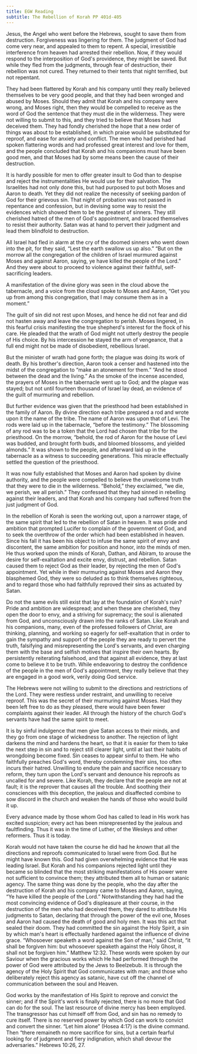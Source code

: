 ```yaml
---
title: EGW Reading
subtitle: The Rebellion of Korah PP 401d-405
---
```


Jesus, the Angel who went before the Hebrews, sought to save them from destruction. Forgiveness was lingering for them. The judgment of God had come very near, and appealed to them to repent. A special, irresistible interference from heaven had arrested their rebellion. Now, if they would respond to the interposition of God's providence, they might be saved. But while they fled from the judgments, through fear of destruction, their rebellion was not cured. They returned to their tents that night terrified, but not repentant.

They had been flattered by Korah and his company until they really believed themselves to be very good people, and that they had been wronged and abused by Moses. Should they admit that Korah and his company were wrong, and Moses right, then they would be compelled to receive as the word of God the sentence that they must die in the wilderness. They were not willing to submit to this, and they tried to believe that Moses had deceived them. They had fondly cherished the hope that a new order of things was about to be established, in which praise would be substituted for reproof, and ease for anxiety and conflict. The men who had perished had spoken flattering words and had professed great interest and love for them, and the people concluded that Korah and his companions must have been good men, and that Moses had by some means been the cause of their destruction.

It is hardly possible for men to offer greater insult to God than to despise and reject the instrumentalities He would use for their salvation. The Israelites had not only done this, but had purposed to put both Moses and Aaron to death. Yet they did not realize the necessity of seeking pardon of God for their grievous sin. That night of probation was not passed in repentance and confession, but in devising some way to resist the evidences which showed them to be the greatest of sinners. They still cherished hatred of the men of God's appointment, and braced themselves to resist their authority. Satan was at hand to pervert their judgment and lead them blindfold to destruction.

All Israel had fled in alarm at the cry of the doomed sinners who went down into the pit, for they said, “Lest the earth swallow us up also.” “But on the morrow all the congregation of the children of Israel murmured against Moses and against Aaron, saying, ye have killed the people of the Lord.” And they were about to proceed to violence against their faithful, self-sacrificing leaders.

A manifestation of the divine glory was seen in the cloud above the tabernacle, and a voice from the cloud spoke to Moses and Aaron, “Get you up from among this congregation, that I may consume them as in a moment.”

The guilt of sin did not rest upon Moses, and hence he did not fear and did not hasten away and leave the congregation to perish. Moses lingered, in this fearful crisis manifesting the true shepherd's interest for the flock of his care. He pleaded that the wrath of God might not utterly destroy the people of His choice. By his intercession he stayed the arm of vengeance, that a full end might not be made of disobedient, rebellious Israel.

But the minister of wrath had gone forth; the plague was doing its work of death. By his brother's direction, Aaron took a censer and hastened into the midst of the congregation to “make an atonement for them.” “And he stood between the dead and the living.” As the smoke of the incense ascended, the prayers of Moses in the tabernacle went up to God; and the plague was stayed; but not until fourteen thousand of Israel lay dead, an evidence of the guilt of murmuring and rebellion.

But further evidence was given that the priesthood had been established in the family of Aaron. By divine direction each tribe prepared a rod and wrote upon it the name of the tribe. The name of Aaron was upon that of Levi. The rods were laid up in the tabernacle, “before the testimony.” The blossoming of any rod was to be a token that the Lord had chosen that tribe for the priesthood. On the morrow, “behold, the rod of Aaron for the house of Levi was budded, and brought forth buds, and bloomed blossoms, and yielded almonds.” It was shown to the people, and afterward laid up in the tabernacle as a witness to succeeding generations. This miracle effectually settled the question of the priesthood.

It was now fully established that Moses and Aaron had spoken by divine authority, and the people were compelled to believe the unwelcome truth that they were to die in the wilderness. “Behold,” they exclaimed, “we die, we perish, we all perish.” They confessed that they had sinned in rebelling against their leaders, and that Korah and his company had suffered from the just judgment of God.

In the rebellion of Korah is seen the working out, upon a narrower stage, of the same spirit that led to the rebellion of Satan in heaven. It was pride and ambition that prompted Lucifer to complain of the government of God, and to seek the overthrow of the order which had been established in heaven. Since his fall it has been his object to infuse the same spirit of envy and discontent, the same ambition for position and honor, into the minds of men. He thus worked upon the minds of Korah, Dathan, and Abiram, to arouse the desire for self-exaltation and excite envy, distrust, and rebellion. Satan caused them to reject God as their leader, by rejecting the men of God's appointment. Yet while in their murmuring against Moses and Aaron they blasphemed God, they were so deluded as to think themselves righteous, and to regard those who had faithfully reproved their sins as actuated by Satan.

Do not the same evils still exist that lay at the foundation of Korah's ruin? Pride and ambition are widespread; and when these are cherished, they open the door to envy, and a striving for supremacy; the soul is alienated from God, and unconsciously drawn into the ranks of Satan. Like Korah and his companions, many, even of the professed followers of Christ, are thinking, planning, and working so eagerly for self-exaltation that in order to gain the sympathy and support of the people they are ready to pervert the truth, falsifying and misrepresenting the Lord's servants, and even charging them with the base and selfish motives that inspire their own hearts. By persistently reiterating falsehood, and that against all evidence, they at last come to believe it to be truth. While endeavoring to destroy the confidence of the people in the men of God's appointment, they really believe that they are engaged in a good work, verily doing God service.

The Hebrews were not willing to submit to the directions and restrictions of the Lord. They were restless under restraint, and unwilling to receive reproof. This was the secret of their murmuring against Moses. Had they been left free to do as they pleased, there would have been fewer complaints against their leader. All through the history of the church God's servants have had the same spirit to meet.

It is by sinful indulgence that men give Satan access to their minds, and they go from one stage of wickedness to another. The rejection of light darkens the mind and hardens the heart, so that it is easier for them to take the next step in sin and to reject still clearer light, until at last their habits of wrongdoing become fixed. Sin ceases to appear sinful to them. He who faithfully preaches God's word, thereby condemning their sins, too often incurs their hatred. Unwilling to endure the pain and sacrifice necessary to reform, they turn upon the Lord's servant and denounce his reproofs as uncalled for and severe. Like Korah, they declare that the people are not at fault; it is the reprover that causes all the trouble. And soothing their consciences with this deception, the jealous and disaffected combine to sow discord in the church and weaken the hands of those who would build it up.

Every advance made by those whom God has called to lead in His work has excited suspicion; every act has been misrepresented by the jealous and faultfinding. Thus it was in the time of Luther, of the Wesleys and other reformers. Thus it is today.

Korah would not have taken the course he did had he _known_ that all the directions and reproofs communicated to Israel were from God. But he might have known this. God had given overwhelming evidence that He was leading Israel. But Korah and his companions rejected light until they became so blinded that the most striking manifestations of His power were not sufficient to convince them; they attributed them all to human or satanic agency. The same thing was done by the people, who the day after the destruction of Korah and his company came to Moses and Aaron, saying, “Ye have killed the people of the Lord.” Notwithstanding they had had the most convincing evidence of God's displeasure at their course, in the destruction of the men who had deceived them, they dared to attribute His judgments to Satan, declaring that through the power of the evil one, Moses and Aaron had caused the death of good and holy men. It was this act that sealed their doom. They had committed the sin against the Holy Spirit, a sin by which man's heart is effectually hardened against the influence of divine grace. “Whosoever speaketh a word against the Son of man,” said Christ, “it shall be forgiven him: but whosoever speaketh against the Holy Ghost, it shall not be forgiven him.” Matthew 12:32. These words were spoken by our Saviour when the gracious works which He had performed through the power of God were attributed by the Jews to Beelzebub. It is through the agency of the Holy Spirit that God communicates with man; and those who deliberately reject this agency as satanic, have cut off the channel of communication between the soul and Heaven.

God works by the manifestation of His Spirit to reprove and convict the sinner; and if the Spirit's work is finally rejected, there is no more that God can do for the soul. The last resource of divine mercy has been employed. The transgressor has cut himself off from God, and sin has no remedy to cure itself. There is no reserved power by which God can work to convict and convert the sinner. “Let him alone” (Hosea 4:17) is the divine command. Then “there remaineth no more sacrifice for sins, but a certain fearful looking for of judgment and fiery indignation, which shall devour the adversaries.” Hebrews 10:26, 27.